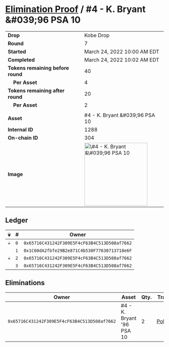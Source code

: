# [Elimination Proof](./readme.md) / \#4 - K. Bryant &\#039;96 PSA 10

|                                       |                                                                                                                                                                                                      |
| ------------------------------------- | ---------------------------------------------------------------------------------------------------------------------------------------------------------------------------------------------------- |
| **Drop**                              | Kobe Drop                                                                                                                                                                                            |
| **Round**                             | 7                                                                                                                                                                                                    |
| **Started**                           | March 24, 2022 10:00 AM EDT                                                                                                                                                                          |
| **Completed**                         | March 24, 2022 10:02 AM EDT                                                                                                                                                                          |
| **Tokens remaining before round**     | 40                                                                                                                                                                                                   |
| **&nbsp;&nbsp;&nbsp;&nbsp;Per Asset** | 4                                                                                                                                                                                                    |
| **Tokens remaining after round**      | 20                                                                                                                                                                                                   |
| **&nbsp;&nbsp;&nbsp;&nbsp;Per Asset** | 2                                                                                                                                                                                                    |
|                                       |                                                                                                                                                                                                      |
| **Asset**                             | \#4 - K. Bryant &\#039;96 PSA 10                                                                                                                                                                     |
| **Internal ID**                       | 1288                                                                                                                                                                                                 |
| **On-chain ID**                       | 304                                                                                                                                                                                                  |
| **Image**                             | <img src="https://tcdn.blokpax.com/95d5aeda-8524-43ac-aea2-0688cd35d311/bff64351c2eed79bb5be760982c176d060e2312932567a5a6f8ac1ad9f62db61.jpg" height="200" alt="\#4 - K. Bryant &\#039;96 PSA 10" /> |

## Ledger

| 💀  | #   | Owner                                        |
| --- | --- | -------------------------------------------- |
| 💀  | `0` | `0x65716C431242F309E5F4cF63B4C513D508af7662` |
|     | `1` | `0x1C60dA2fbfe29B2e871C4b530F77630713718e6F` |
| 💀  | `2` | `0x65716C431242F309E5F4cF63B4C513D508af7662` |
|     | `3` | `0x65716C431242F309E5F4cF63B4C513D508af7662` |

## Eliminations

| Owner                                        | Asset                      | Qty. | Transaction                                                                                                  |
| -------------------------------------------- | -------------------------- | ---- | ------------------------------------------------------------------------------------------------------------ |
| `0x65716C431242F309E5F4cF63B4C513D508af7662` | \#4 - K. Bryant '96 PSA 10 | 2    | [Polygonscan](https://polygonscan.com/tx/0xd8bba0672af58843ab4854e11266ebf172111d5cb3d3d24014aa5bc0f556d17e) |
